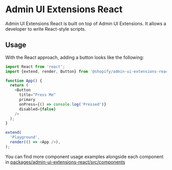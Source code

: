 # Admin UI Extensions React

Admin UI Extensions React is built on top of Admin UI Extensions. It allows a developer to write React-style scripts.

## Usage

With the React approach, adding a button looks like the following:

```js
import React from 'react';
import {extend, render, Button} from '@shopify/admin-ui-extensions-react';

function App() {
  return (
    <Button
      title="Press Me"
      primary
      onPress={() => console.log('Pressed')}
      disabled={false}
    />
  );
}

extend(
  'Playground',
  render(() => <App />),
);
```

You can find more component usage examples alongside each component in [packages/admin-ui-extensions-react/src/components](packages/admin-ui-extensions-react/src/components)
